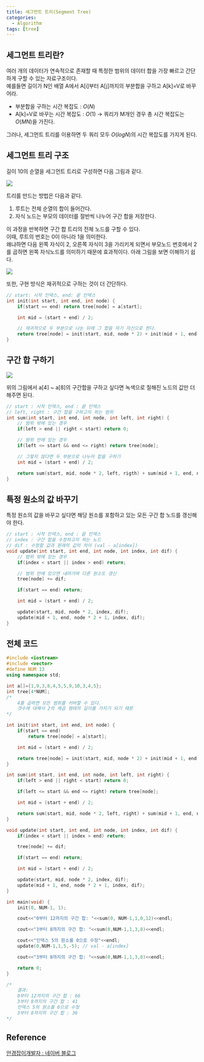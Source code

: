 ```yaml
---
title: 세그먼트 트리(Segment Tree)
categories:
  - Algorithm
tags: [tree]
---
```

## 세그먼트 트리란?

여러 개의 데이터가 연속적으로 존재할 때 특정한 범위의 데이터 합을 가장 빠르고 간단하게 구할 수 있는 자료구조이다.  
예를들면 길이가 N인 배열 A에서 A[i]부터 A[j]까지의 부분합을 구하고 A[k]=V로 바꾸어라.  

- 부분합을 구하는 시간 복잡도 : $O(N)$
- A[k]=V로 바꾸는 시간 복잡도 : $O(1)$
    → 쿼리가 M개인 경우 총 시간 복잡도는 $O(MN)$을 가진다.

그러나, 세그먼트 트리를 이용하면 두 쿼리 모두 $O(logN)$의 시간 복잡도를 가지게 된다.

## 세그먼트 트리 구조

길이 10의 순열을 세그먼트 트리로 구성하면 다음 그림과 같다.

![](https://lh3.googleusercontent.com/fife/ALs6j_Fnm3ZEEDj0X8A8u7P4zCO-EmRvvfEB-oEIDcI5gh3EmJeqy6tCTzRwiLb4NCGIqhvrQrig2CQkN44m5V4LK4Iag7P8N_RzT0z7xsyEuXGuz0WU4412NbfYHFrHcrthnzqg0Qf8gSOf5o4xTUsP19Gpb6PpyrPolQuYLixIpOUu5T4X2yIOhKMyVy0jpNAmVCqaYE1116vawrPQQvNQ_iQqT-KugBJ5jZ33y-GgxmTxOKGPn9FHP9-9u1HU808IXZnzlPg8p4R5uQI-lBlA-kqhaPztmnBxojDvRRzegBtuPwhAR367G2k5XsS2QFCJgz7aEGdMRkUSU51BqeIzbw2GnZQeVMeG_gX7t9rPyQDUOrnKmX-RYtPFxGvQc_2UxEAewW1MH6wjE6fRxr00OmlGTrAhIqTCSWeUJyYu5bbL12s5KPXnuzhrpxWO6qf-agoKXYQ2c6ycGYisNC4tBkEoi0iaJdRR2GFGYauNmFBzqxQUuh1IB2vNaLNtrPnciU0Vn-efCMymcTAoglnWaZYpL5l8C9QixaY09jy_3Cu2pSuC8nkDIeNh4Pp_-qeOVYag--TyFw6RdFLQ7NEj6aLk_HUD07JVrc_qq1HmpwSKSEgMfWDmN5W6OP-_Pw0psqmtxpDkTTRfr5pF1CsFK4lNLJneHrF72N9d6PAWB7FQtCSskIq6qqM8W2eOoKFgWir596GqIpsUxk48nDiY3nMQqCDG5J2XNonf05ojTbzvh2PH8PZKTMz_k9DBng-c-jf0ZGMBLwwMlqyCOsPdeQ-q93X3Dm6ZPJwUujjDNJYlsL1Ys0LkX1fQuEnZTYqZE3r-C_xlqOkw4G65X-KjJxAp7iXAUTnvB2KzTR0GqNDlFbY6FKFbhUFt-A-f_SBjhuS9xarqNejZmg_jAUFgz49JzJjvIC2ptGqOvHKJG9NHkzlv-02UM_B5Utyzax4UBW6ndOdlZP6zPoVm6pYoG56Nd23KkhayGiOhbDCpob-vXKC1BPgT6hM8mGRz3CnssP0FDY42sH4d0UFOjba3ZjccFWAv-2puGO62flMiwJz2Uf3TOBDOPINnsHPpzUI_3gpFzsX6PghQdQUlOFOBA1J3OgoT2gKOlzIt8GUCpKBsm7X0sGXT8sq_sSKddiApIJa_1LfVNEA0fPL5XZpO4q5dn_HA119dHL1HGQfbl9IQa19vxzcRnA0H8SE4cXBC3PNSUwnQ_mK-oFiTem_a7UseyBUMmyngJK96Rd3WAXeWR5_jQDD2T9JQznk_ZRFnuiDKYdYy2Zo_G0aYjN-Uc14FoTV0OkFchD1knENwR2pdg0E12b4Yq9Sx2sfVX_g0FlLSAW-fNIb7LHVS3F2uuaRmPkmcWeDulkOK6sJ3eWRrnj91EuYAJG-uDJ23uSTy7squyKmXPyouPkrQjnAGfQ3grrqFdMrI8WcN2R248xi26qEsjp2Ul91ixdtQ4Y1jwPCVIpS4-OVylpGnwGqqurhqGgDA0-9DsjOZwlRPSIGt5vlFlOT8s7L_jRJbOL6H_McM8BNUw4LiaXv5S2cd2n2Lrrf75cwkfYAV6GmZpk2YKzD5g7FKTU-czE0IaSqcoUGT1QfG2re2XUX8FTYkWkU9aRMSSMxuRqP3fINjFlslOpw_Jw)

트리를 만드는 방법은 다음과 같다.

1. 루트는 전체 순열의 합이 들어간다.
2. 자식 노드는 부모의 데이터를 절반씩 나누어 구간 합을 저장한다.

이 과정을 반복하면 구간 합 트리의 전체 노드를 구할 수 있다.  
이때, 루트의 번호는 0이 아니라 1을 의미한다.   
왜냐하면 다음 왼쪽 자식이 2, 오른쪽 자식이 3을 가리키게 되면서 부모노드 번호에서 2를 곱하면 왼쪽 자식노드를 의미하기 때문에 효과적이다. 아래 그림을 보면 이해하기 쉽다.  

![](https://lh3.googleusercontent.com/fife/ALs6j_H-ZgdVezHkKTo0kpSIZldSQXkETY3aU7iQIeaGQDBA48D5SWJkNcQRC9iMWPdM0LKGhIl9iu3q2vFPnwI73_ApxyXWP8PPB3kEdDD3-TTVy5rZKWWPDsLHhBkCVNSAPN0mGnrkdf5ADI24QtnGZxMkwPte9wHXQCcM-YniGFGryYWfDhM4SsYQBCr6KeVBEZDyaf70OKNj1Ib_s-BbFHzfKhzgV9Z3dm4wlQ6t5SKz_tPBkVMXq-PGfrqVoWsF2tmRtnfYJwkLBHHF8w6zfyqcv96_dNPagsattXgK7J1EEm6-CpEHdGIgxQBVSTSmTKioR5k7nzmacDgAlGxz0B5mvf63Wv7Qn8A0-uYnfpZ_VucEQIQqv8glErEvXlDQp7dAuSdIchrcuWH71Nv5MPdITr3wC7tDbR_ARNrV9V0gTPwguhrsoWyAOhPgSAEsD80c0i8ywehVMxpVlM7xZkS2dF-R9fmSiwOEs4QKi4aITcjJ2xFN53gkww9FUSocYP2fAdVWFHk6Ycz14UID1vEDDm1Y_Y3IR_SqWLQFLVIsWtREooOwhLt1zIERHZNT_J8WrY9HQdI3YvdInIVvTSJx1AiX2vNJOpmnSOaHEZALg35Z2g5px62honUGzh7lnPVw-Cw1oXvrcZVMp-6LezmsogT8Mdv9xe3QsgqhsqBLFoaRiO22czyQfZsNCNI9EVtN-7TE7wKW0Avl8oQ936SYwT4VPZX53Fu_zV482w1tPsRxsU23-xSCDTAIFbzvVamqsoHBCDgGEyXDVAN-Dv63JJ23yJxPlPZeqmnsfxlY4R8JbIGuLjBjnG3_5faJXEmAZLOhI2xcAPNCIMHBLJMBsV-GcUfxdyPQZhn3qYgmMTmaBcskt5hicebhcfmyGkKit6Lo4uO-1Pl0Xzift7AeM6Ag1CUgEctGFjUC29ug_gurM9QHMusJFS5ccc_s9Ique0n5OHVbt29XYuLpqMGz7lLbQeLVJfIfdmQcnITzUiGSSoeXs-HZlqqffcFtatlztAeKU3movF_DYCCoQZdvAU42eNtmMCP2kLwkPd1T00DcaKEocdG8TJd1szTEJV_XigxrzlhMfcJY8TsmzQeWkQIaCS98iP0Gn9C5qLysi_OTm6-B1JihWDwHohIfPBdSuAeifAGoXygXEtEyolQHg_vu6ABLgvRbELeFQUVHWZmbyuNBkOzLR8THgy9nPnUBP1mTlyQ4D-oEfoE0YDytWSkKZ-pWlw2cSZG44_jjS3ilxJQuPSxkh_f_MMkJlOu0Woogh1CM-7DAK3j_lRmFf15z8AWHie7OojQvXekyUqk0U-6f49rqw1HE-TssMOmKMo44I3DRyQ8IOjTXZcJp28gnaaYcclI2WaKanYbbK_LHMFjOcazIDbmZUkhmjKP6wvOG_EY51dauG7NhZECXlaLl12YgzRwZdY873ZuYbGNdHXfZ4QmmtFf-rUiS_zlRZ51icZlRGcUTv140nu7DI4AgDHky9cSCtsJ_7RpWu30DQLNrlZK3yTz259nUYaf8CkXeEsC0_TIB3E8n0fZpLPO0bXhZzXuTQxFbnNU90UrQsNON5g7pF_1_LnAiNLZubQL7doRKdvmWU2nO7hEjx8FgmpFUdilqliO8sGycWiD06Q)

또한, 구현 방식은 재귀적으로 구하는 것이 더 간단하다.  

```cpp
// start: 시작 인덱스, end: 끝 인덱스
int init(int start, int end, int node) {
    if(start == end) return tree[node] = a[start];

    int mid = (start + end) / 2;

    // 재귀적으로 두 부분으로 나눈 뒤에 그 합을 자기 자신으로 한다.
    return tree[node] = init(start, mid, node * 2) + init(mid + 1, end, node * 2 + 1);
}
```

## 구간 합 구하기

![](https://lh3.googleusercontent.com/fife/ALs6j_HlgjAR9T7_P_2QgWPo8ZmeB9LWnzNPjzLnqRt0o--Bf9hVdKZMDB9MZiFYVEUn_AKGNa4VUPaCbfsp7X3Z8u5EHKcyvdtq-VgajO5bro0rByRmC4eN3POeJzHm9HQd6jZJzpOsy-LfwKwyHvFK_ORkKp2n8hUzorDt0mye11k-4eAYDW-YGJnAM01R7__f6bFZD5JIsK8HrQ6aUgY6tIz5G0w1VvUMejjr2f0Qr9WqQ65ECLkDofpOxyMpSaDj9DUczNVJymZjQy601ghNj7nmKVMHuEqALsuzaLHE05cE74r_dqiBclciiTEhwobOYfoGmv1S5Ldlc1n2SWOxwDQl0nrcNqX4VyV8sgdknArvj9J8RqB_XoQPWN1JXPkj7vACQZiFMUaM_yjUnvuBbeiuIStz5nwoG-v-I5G-yn3UQX0lQSOGFMDMoIlsVeS3FQALe0uH9jpBG2K4j3bXXN5gfyb4l3gV1UmZaLe4fEudiAfYY__wCr43CCUZCo1KNWTp_VFDjBg20Omg-XKh0dPfwx1hCFt_QoUVF4lnh6PRVQIFRxdJ7s1-xRqrq3iSCBvrtDlVwKE52nankI5-Hf72e_3zusI-cW2_E25RTt9JH0eLhAKM2NWDGj9sFFNSe-JXkYcZcqf9is3_mxSAjutxJ4J2bWOGlC3WXse81vfm7sH4ALGV5c7eC6FMfA_4H60ELODX-5FcEqwgvqXRVGMCYJleunRgQXLSJWFW7ix69jWlBMqgqdQcKoD7iSM2AUpWqvViiZpApQkKsVdM1UP-QiKMD89lnXiVxqNKseIkVstPPgx532OD94JoOkjQzkPGvrONxiU5cTP6oFZzJ3wLOLxvLYyMkp7qngT_wEXvtYdvwDJ7ZzUVtdW98aEy471fhkhfBP1hDSdauCDPFVkY_VZLOcoUI2QrKjXS2q8-yeo8oBfZCtvppE-Z1SuS7S1DAJBQiFpyAb1s5sfb-6rtx743mtULd1Zn77nyb4FKi83S0E8mr_Pp4xxDY_SRLPZvwaeFW3ewp1WDGP8YFSLAx67mrzl868VteZESA4ZMfVIVqfCiCwyJjfShpsskmoa4-w20txSQTYxJ1Nm3ymSGnJhP5fAHd9DFq1_1N1lfTPnSr57LGRfyyN4PtaOP5cyNFbCfooNaHsSVXSW2Yp7gDGb47dSVF-oljxUqNQoL0GnZQJN1IHJkIT2qEwNn0TQvqmDA87ZrLBSxwDcvK7gQKrspVVTHoVph4JlpQ-HRRn_-EurSQMFIYbH4f-ikHo8lbzMOsBNzP65rZz-Lyo5pv3ktUacQ6PlcPAXbLu-d8_6P9TYL0TzWUh5CEk0QvsokfVMIXyvWuO0xtEL38nRlpTkc3XSSHvpiMupR0SGq_wRVC9Q-q5Vlr4h8Wrg4oSXiQc6I0PpYEu-tuXqAimj2yPWvxqD0b-V3iB5qFIWYdnBaR8mQu4ruNhpanRGLcmz0O3FyiNgJLuHWc2gBq8O255DZCoAmPNNKUZ7ixgc8dFagA9_iPpwil2tyGAZu27IHqFEK8vPfw9QcOWqpHF1MY3YUX_RiI29ZYR52xkst2d_eoxaPB5IfSKk8S3_iolLqBKlOgm7qFd4JYPerN4JEoD8-ngCU0_qhQTWXhHIEZ4DXUA)

위의 그림에서 a[4] ~ a[8]의 구간합을 구하고 싶다면 녹색으로 칠해진 노드의 값만 더해주면 된다.

```cpp
// start : 시작 인덱스, end : 끝 인덱스
// left, right : 구간 합을 구하고자 하는 범위
int sum(int start, int end, int node, int left, int right) {
    // 범위 밖에 있는 경우
    if(left > end || right < start) return 0;

    // 범위 안에 있는 경우
    if(left <= start && end <= right) return tree[node];

    // 그렇지 않다면 두 부분으로 나누어 합을 구하기
    int mid = (start + end) / 2;

    return sum(start, mid, node * 2, left, rigth) + sum(mid + 1, end, node * 2 + 1);
}
```

## 특정 원소의 값 바꾸기

특정 원소의 값을 바꾸고 싶다면 해당 원소를 포함하고 있는 모든 구간 합 노드를 갱신해야 한다.

```cpp
// start : 시작 인덱스, end : 끝 인덱스
// index : 구간 합을 수정하고자 하는 노드
// dif : 수정할 값과 원래의 값의 차이 (val - a[index])
void update(int start, int end, int node, int index, int dif) {
    // 범위 밖에 있는 경우
    if(index < start || index > end) return;

    // 범위 안에 있으면 내려가며 다른 원소도 갱신
    tree[node] += dif;

    if(start == end) return;

    int mid = (start + end) / 2;

    update(start, mid, node * 2, index, dif);
    update(mid + 1, end, node * 2 + 1, index, dif);
}
```

## 전체 코드

```cpp
#include <iostream>
#include <vector>
#define NUM 13
using namespace std;

int a[]={1,9,3,8,4,5,5,9,10,3,4,5};
int tree[4*NUM];
/*
    4를 곱하면 모든 범위를 커버할 수 있다.
    갯수에 대해서 2의 제곱 형태의 길이를 가지기 되기 때문
*/

int init(int start, int end, int node) {
    if(start == end)
        return tree[node] = a[start];

    int mid = (start + end) / 2;

    return tree[node] = init(start, mid, node * 2) + init(mid + 1, end, node * 2 + 1);
}

int sum(int start, int end, int node, int left, int right) {
    if(left > end || right < start) return 0;

    if(left <= start && end <= right) return tree[node];

    int mid = (start + end) / 2;

    return sum(start, mid, node * 2, left, right) + sum(mid + 1, end, node * 2 + 1, left, right);
}

void update(int start, int end, int node, int index, int dif) {
    if(index < start || index > end) return;

    tree[node] += dif;

    if(start == end) return;

    int mid = (start + end) / 2;

    update(start, mid, node * 2, index, dif);
    update(mid + 1, end, node * 2 + 1, index, dif);
}

int main(void) {
    init(0, NUM-1, 1);

    cout<<"0부터 12까지의 구간 합: "<<sum(0, NUM-1,1,0,12)<<endl;

    cout<<"3부터 8까지의 구간 합: "<<sum(0,NUM-1,1,3,8)<<endl;

    cout<<"인덱스 5의 원소를 0으로 수정"<<endl;
    update(0,NUM-1,1,5,-5); // val - a[index]

    cout<<"3부터 8까지의 구간 합: "<<sum(0,NUM-1,1,3,8)<<endl;

    return 0;
}

/*
    결과:
    0부터 12까지의 구간 합 : 66
    3부터 8까지의 구간 합 : 41
    인덱스 5의 원소를 0으로 수정
    3부터 8까지의 구간 합 : 36
*/
```

## Reference
[안경잡이개발자 : 네이버 블로그](https://blog.naver.com/ndb796/221282210534)
